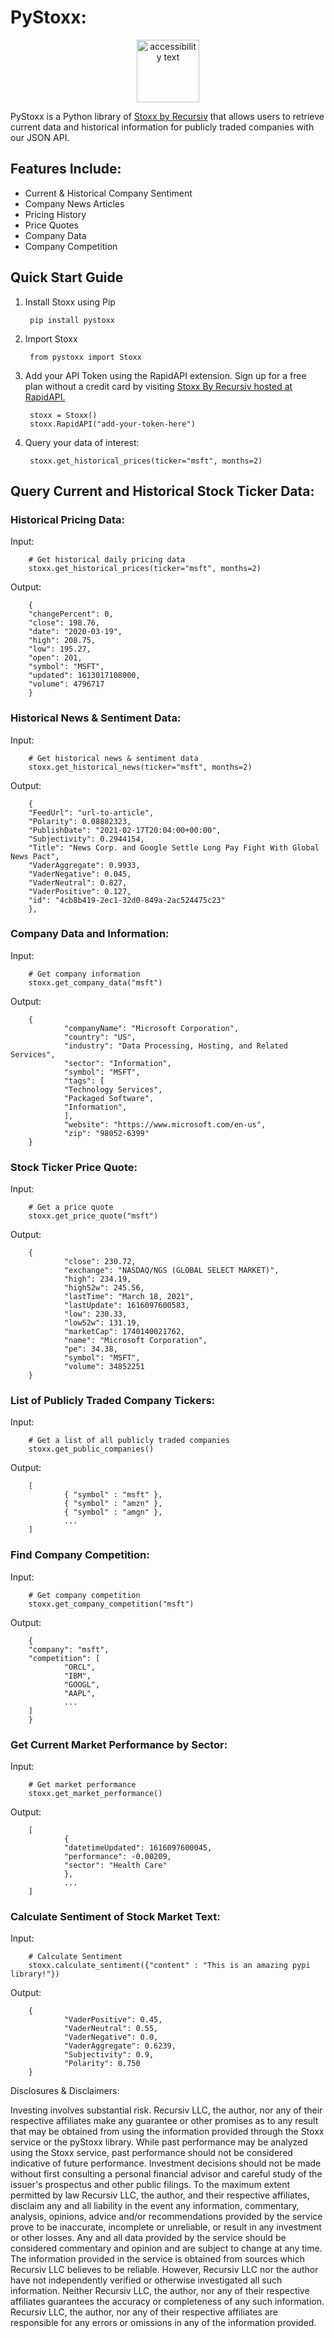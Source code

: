 # PyStoxx: 

<p align="center">
  <img src="https://github.com/recursivllc/external-facing-images/blob/master/stoxx/stoxxByRecursiv_blue.png?raw=true" width="100" alt="accessibility text">
</p>


PyStoxx is a Python library of [Stoxx by Recursiv](https://recursiv.tech/) that allows users to retrieve current data and historical information for publicly traded companies with our JSON API.

## Features Include:
- Current & Historical Company Sentiment
- Company News Articles
- Pricing History
- Price Quotes
- Company Data
- Company Competition

## Quick Start Guide

1. Install Stoxx using Pip

        pip install pystoxx

2. Import Stoxx

        from pystoxx import Stoxx

3. Add your API Token using the RapidAPI extension. Sign up for a free plan without a credit card by visiting [Stoxx By Recursiv hosted at RapidAPI.](https://rapidapi.com/recursivllc/api/stoxx-by-recursiv)

        stoxx = Stoxx()
        stoxx.RapidAPI("add-your-token-here")

4. Query your data of interest:

        ​stoxx.get_historical_prices(ticker="msft", months=2)

## Query Current and Historical Stock Ticker Data:

### Historical Pricing Data:

Input:

        # Get historical daily pricing data
        stoxx.get_historical_prices(ticker="msft", months=2)

Output:

        {
        "changePercent": 0,
        "close": 198.76,
        "date": "2020-03-19",
        "high": 208.75,
        "low": 195.27,
        "open": 201,
        "symbol": "MSFT",
        "updated": 1613017108000,
        "volume": 4796717
        }

### Historical News & Sentiment Data:

Input:

        # Get historical news & sentiment data
        stoxx.get_historical_news(ticker="msft", months=2)

Output:

        {
        "FeedUrl": "url-to-article",
        "Polarity": 0.08882323,
        "PublishDate": "2021-02-17T20:04:00+00:00",
        "Subjectivity": 0.2944154,
        "Title": "News Corp. and Google Settle Long Pay Fight With Global News Pact",
        "VaderAggregate": 0.9933,
        "VaderNegative": 0.045,
        "VaderNeutral": 0.827,
        "VaderPositive": 0.127,
        "id": "4cb8b419-2ec1-32d0-849a-2ac524475c23"
        },

### Company Data and Information:

Input:

        # Get company information
        stoxx.get_company_data("msft")

Output:

        {
                "companyName": "Microsoft Corporation",
                "country": "US",
                "industry": "Data Processing, Hosting, and Related Services",
                "sector": "Information",
                "symbol": "MSFT",
                "tags": [
                "Technology Services",
                "Packaged Software",
                "Information",
                ],
                "website": "https://www.microsoft.com/en-us",
                "zip": "98052-6399"
        }

### Stock Ticker Price Quote:

Input:

        # Get a price quote
        stoxx.get_price_quote("msft")

Output:

        {
                "close": 230.72,
                "exchange": "NASDAQ/NGS (GLOBAL SELECT MARKET)",
                "high": 234.19,
                "high52w": 245.56,
                "lastTime": "March 18, 2021",
                "lastUpdate": 1616097600583,
                "low": 230.33,
                "low52w": 131.19,
                "marketCap": 1740140021762,
                "name": "Microsoft Corporation",
                "pe": 34.38,
                "symbol": "MSFT",
                "volume": 34852251
        }

### List of Publicly Traded Company Tickers:

Input:

        # Get a list of all publicly traded companies
        stoxx.get_public_companies()

Output:

        [
                { "symbol" : "msft" },
                { "symbol" : "amzn" },
                { "symbol" : "amgn" },
                ...
        ]

### Find Company Competition:

Input:

        # Get company competition
        stoxx.get_company_competition("msft")

Output:

        {
        "company": "msft",
        "competition": [
                "ORCL",
                "IBM",
                "GOOGL",
                "AAPL",
                ...
        ]
        }

### Get Current Market Performance by Sector:

Input:

        # Get market performance
        stoxx.get_market_performance()

Output:

        [
                {
                "datetimeUpdated": 1616097600045,
                "performance": -0.00209,
                "sector": "Health Care"
                },
                ...
        ]

### Calculate Sentiment of Stock Market Text:

Input:

        # Calculate Sentiment
        stoxx.calculate_sentiment({"content" : "This is an amazing pypi library!"})

Output:

        {
                "VaderPositive": 0.45,
                "VaderNeutral": 0.55,
                "VaderNegative": 0.0,
                "VaderAggregate": 0.6239,
                "Subjectivity": 0.9,
                "Polarity": 0.750
        }


Disclosures & Disclaimers:

Investing involves substantial risk. Recursiv LLC, the author, nor any of their respective affiliates make any guarantee or other promises as to any result that may be obtained from using the information provided through the Stoxx service or the pyStoxx library. While past performance may be analyzed using the Stoxx service, past performance should not be considered indicative of future performance. Investment decisions should not be made without first consulting a personal financial advisor and careful study of the issuer's prospectus and other public filings. To the maximum extent permitted by law Recursiv LLC, the author, and their respective affiliates, disclaim any and all liability in the event any information, commentary, analysis, opinions, advice and/or recommendations provided by the service prove to be inaccurate, incomplete or unreliable, or result in any investment or other losses. Any and all data provided by the service should be considered commentary and opinion and are subject to change at any time. The information provided in the service is obtained from sources which Recursiv LLC believes to be reliable. However, Recursiv LLC nor the author have not independently verified or otherwise investigated all such information. Neither Recursiv LLC, the author, nor any of their respective affiliates guarantees the accuracy or completeness of any such information. Recursiv LLC, the author, nor any of their respective affiliates are responsible for any errors or omissions in any of the information provided.
